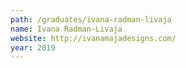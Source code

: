 ```yaml
---
path: /graduates/ivana-radman-livaja
name: Ivana Radman-Livaja
website: http://ivanamajadesigns.com/
year: 2019
---
```

